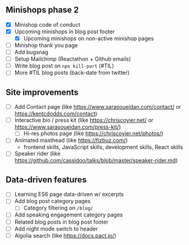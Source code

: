 ## Minishops phase 2

- [x] Minishop code of conduct
- [x] Upcoming minishops in blog post footer
  - [x] Upcoming minishops on non-active minishop pages
- [ ] Minishop thank you page
- [ ] Add bugsnag
- [ ] Setup Mailchimp (Reactathon + Github emails)
- [ ] Write blog post on `npx kill-port` (#TIL)
- [ ] More #TIL blog posts (back-date from twitter)

## Site improvements

- [ ] Add Contact page (like https://www.sarasoueidan.com/contact/ or https://kentcdodds.com/contact)
- [ ] Interactive bio / press kit (like https://chriscoyier.net/ or https://www.sarasoueidan.com/press-kit/)
  - [ ] Hi-res photos page (like https://chriscoyier.net/photos/)
- [ ] Animated masthead (like https://fizbuz.com/)
  - frontend skills, JavaScript skills, development skills, React skills
- [ ] Speaker rider (like https://github.com/cassidoo/talks/blob/master/speaker-rider.md)

## Data-driven features

- [ ] Learning ES6 page data-driven w/ excerpts
- [ ] Add blog post category pages
  - [ ] Category filtering on `/blog/`
- [ ] Add speaking engagement category pages
- [ ] Related blog posts in blog post footer
- [ ] Add night mode switch to header
- [ ] Algolia search (like https://docs.pact.io/)
